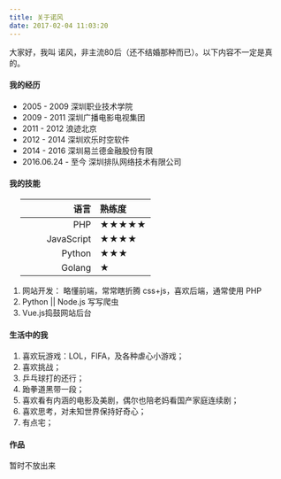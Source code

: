 ```yaml
---
title: 关于诺风
date: 2017-02-04 11:03:20
---
```

<style>
table:first-of-type {
    width: 420px;
    margin-left: 20px;
}
table th:first-of-type {
    width: 120px;
}
</style>

大家好，我叫 诺风，非主流80后（还不结婚那种而已）。以下内容不一定是真的。

#### 我的经历
* 2005 - 2009 深圳职业技术学院
* 2009 - 2011 深圳广播电影电视集团
* 2011 - 2012 浪迹北京
* 2012 - 2014 深圳欢乐时空软件
* 2014 - 2016 深圳易兰德金融股份有限
* 2016.06.24 - 至今 深圳排队网络技术有限公司

#### 我的技能
| 语言 | 熟练度 |
|---:|:---|
|PHP|★★★★★|
|JavaScript|★★★★|
|Python|★★★|
|Golang|★|

1. 网站开发：
    略懂前端，常常瞎折腾 css+js，喜欢后端，通常使用 PHP
2. Python || Node.js 写写爬虫
3. Vue.js捣鼓网站后台

#### 生活中的我
1. 喜欢玩游戏：LOL，FIFA，及各种虐心小游戏；
2. 喜欢挑战；
3. 乒乓球打的还行；
4. 跆拳道黑带一段；
5. 喜欢看有内涵的电影及美剧，偶尔也陪老妈看国产家庭连续剧；
6. 喜欢思考，对未知世界保持好奇心；
7. 有点宅；

#### 作品
暂时不放出来